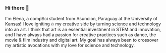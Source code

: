 ### Hi there 👋

I'm Elena, a compSci student from Asuncion, Paraguay at the University of Kansas! I love igniting 🔥  my creative side by turning science and technology into an art. I think that art is an essential investment in STEM and innovation, and I have always had a passion for creative practices such as dance, the movie & film industry and digital art. My goal has always been to crossover my artistic avocations with my love for science and technology.



<!--
**elenazavala/elenazavala** is a ✨ _special_ ✨ repository because its `README.md` (this file) appears on your GitHub profile.

Here are some ideas to get you started:

- 🔭 I’m currently working on ...
- 🌱 I’m currently learning ...
- 👯 I’m looking to collaborate on ...
- 🤔 I’m looking for help with ...
- 💬 Ask me about ...
- 📫 How to reach me: ...
- 😄 Pronouns: ...
- ⚡ Fun fact: ...
-->
